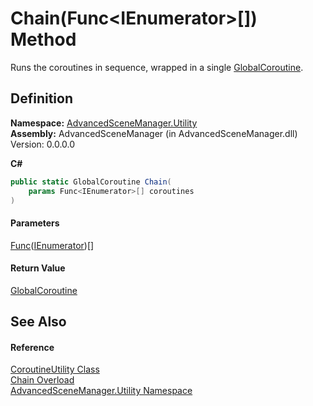 # Chain(Func\<IEnumerator>\[]) Method

Runs the coroutines in sequence, wrapped in a single [GlobalCoroutine](T_AdvancedSceneManager_Utility_GlobalCoroutine.md).

## Definition

**Namespace:** [AdvancedSceneManager.Utility](N_AdvancedSceneManager_Utility.md)\
**Assembly:** AdvancedSceneManager (in AdvancedSceneManager.dll) Version: 0.0.0.0

**C#**

```c#
public static GlobalCoroutine Chain(
	params Func<IEnumerator>[] coroutines
)
```

#### Parameters

&#x20; [Func](https://learn.microsoft.com/dotnet/api/system.func-1)([IEnumerator](https://learn.microsoft.com/dotnet/api/system.collections.ienumerator))\[]&#x20;

#### Return Value

[GlobalCoroutine](T_AdvancedSceneManager_Utility_GlobalCoroutine.md)

## See Also

#### Reference

[CoroutineUtility Class](T_AdvancedSceneManager_Utility_CoroutineUtility.md)\
[Chain Overload](Overload_AdvancedSceneManager_Utility_CoroutineUtility_Chain.md)\
[AdvancedSceneManager.Utility Namespace](N_AdvancedSceneManager_Utility.md)
